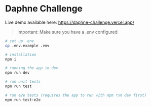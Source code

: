 # Daphne Challenge

Live demo available here: https://daphne-challenge.vercel.app/

> Important: Make sure you have a .env configured

```bash
# set up .env
cp .env.example .env

# installation
npm i

# running the app in dev
npm run dev

# run unit tests
npm run test

# run e2e tests (requires the app to run with npm run dev first)
npm run test:e2e
```

